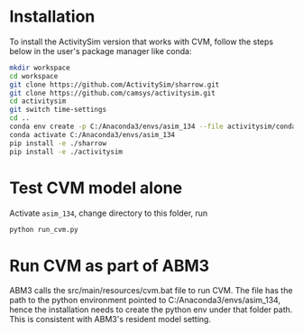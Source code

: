 # Installation
To install the ActivitySim version that works with CVM, follow the steps below in the user's package manager like conda:

```bash
mkdir workspace
cd workspace
git clone https://github.com/ActivitySim/sharrow.git
git clone https://github.com/camsys/activitysim.git
cd activitysim
git switch time-settings
cd ..
conda env create -p C:/Anaconda3/envs/asim_134 --file activitysim/conda-environments/activitysim-dev-base.yml
conda activate C:/Anaconda3/envs/asim_134
pip install -e ./sharrow
pip install -e ./activitysim
```

# Test CVM model alone
Activate `asim_134`, change directory to this folder, run

```bash
python run_cvm.py
```

# Run CVM as part of ABM3
ABM3 calls the src/main/resources/cvm.bat file to run CVM. The file has the path to the python environment pointed to C:/Anaconda3/envs/asim_134, hence the installation needs to create the python env under that folder path. This is consistent with ABM3's resident model setting.